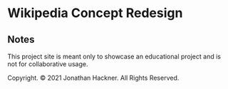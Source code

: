 # Wikipedia Concept Redesign
## Notes
<p>This project site is meant only to showcase an educational project and is not for collaborative usage.</p>
<p>Copyright. © 2021 Jonathan Hackner. All Rights Reserved.</p>
